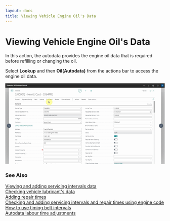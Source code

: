 ```yaml
---
layout: docs
title: Viewing Vehicle Engine Oil's Data
---
```


# Viewing Vehicle Engine Oil's Data

In this action, the autodata provides the engine oil data that is required before refilling or changing the oil.

Select **Lookup** and then **Oil(Autodata)** from the actions bar to access the engine oil data.

![](media/garagehive-autodata-oil-data.gif)



### **See Also**

[Viewing and adding servicing intervals data](garagehive-autodata-viewing-and-adding-servicing-intervals.html) \
[Checking vehicle lubricant's data](garagehive-autodata-checking-vehicle-lubricant-data.html) \
[Adding repair times](garagehive-autodata-adding-repair-times.html) \
[Checking and adding servicing intervals and repair times using engine code](garagehive-autodata-checking-servicing-intervals-and-adding-repair-times-using-engine-code.html) \
[How to use timing belt intervals](garagehive-timing-belt-intervals-how-to-use-timing-belt-intervals.html) \
[Autodata labour time adjustments](garagehive-autodata-labour-time-adjustment.html)
